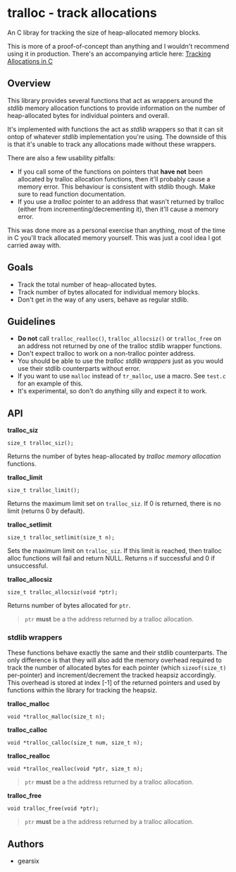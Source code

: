 
# tralloc - track allocations

An C libray for tracking the size of heap-allocated memory blocks.

This is more of a proof-of-concept than anything and I wouldn't
recommend using it in production. There's an accompanying article
here:
[Tracking Allocations in C](gearsix.net/software/tracking-allocations-in-c/)


## Overview

This library provides several functions that act as wrappers
around the _stdlib_ memory allocation functions to provide
information on the number of heap-allocated bytes for individual
pointers and overall.

It's implemented with functions the act as _stdlib_ wrappers so
that it can sit ontop of whatever _stdlib_ implementation you're
using. The downside of this is that it's unable to track any
allocations made without these wrappers.

There are also a few usability pitfalls:
- If you call some of the functions on pointers that **have not**
been allocated by tralloc allocation functions, then it'll probably
cause a memory error.
This behaviour is consistent with stdlib though. Make sure to read
function documentation.
- If you use a *tralloc* pointer to an address that wasn't returned
by tralloc (either from incrementing/decrementing it), then it'll
cause a memory error.

This was done more as a personal exercise than anything, most of the
time in C you'll track allocated memory yourself. This was just a
cool idea I got carried away with.


## Goals

- Track the total number of heap-allocated bytes.
- Track number of bytes allocated for individual memory blocks.
- Don't get in the way of any users, behave as regular stdlib.


## Guidelines

- **Do not** call `tralloc_realloc()`, `tralloc_allocsiz()` or
`tralloc_free` on an address not returned by one of the tralloc stdlib
wrapper functions.
- Don't expect tralloc to work on a non-tralloc pointer address.
- You should be able to use the _tralloc stdlib wrappers_ just as you
would use their stdlib counterparts without error.
- If you want to use `malloc` instead of `tr_malloc`, use a macro.
See `test.c` for an example of this.
- It's experimental, so don't do anything silly and expect it to work.


## API

**tralloc_siz**

	size_t tralloc_siz();

Returns the number of bytes heap-allocated by *tralloc memory allocation*
functions.

**tralloc_limit**

	size_t tralloc_limit();

Returns the maximum limit set on `tralloc_siz`.
If 0 is returned, there is no limit (returns 0 by default).

**tralloc_setlimit**

	size_t tralloc_setlimit(size_t n);

Sets the maximum limit on `tralloc_siz`.
If this limit is reached, then tralloc alloc functions will fail and
return NULL.
Returns `n` if successful and 0 if unsuccessful.

**tralloc_allocsiz**

	size_t tralloc_allocsiz(void *ptr);

Returns number of bytes allocated for `ptr`.

> `ptr` **must** be a the address returned by a tralloc allocation.


### stdlib wrappers

These functions behave exactly the same and their stdlib counterparts.
The only difference is that they will also add the memory overhead
required to track the number of allocated bytes for each pointer
(which `sizeof(size_t)` per-pointer) and increment/decrement the
tracked heapsiz accordingly.
This overhead is stored at index [-1] of the returned pointers and
used by functions within the library for tracking the heapsiz.

**tralloc_malloc**

	void *tralloc_malloc(size_t n);

**tralloc_calloc**

	void *tralloc_calloc(size_t num, size_t n);

**tralloc_realloc**

	void *tralloc_realloc(void *ptr, size_t n);

> `ptr` **must** be a the address returned by a tralloc allocation.

**tralloc_free**

	void tralloc_free(void *ptr);

> `ptr` **must** be a the address returned by a tralloc allocation.

## Authors

- gearsix

